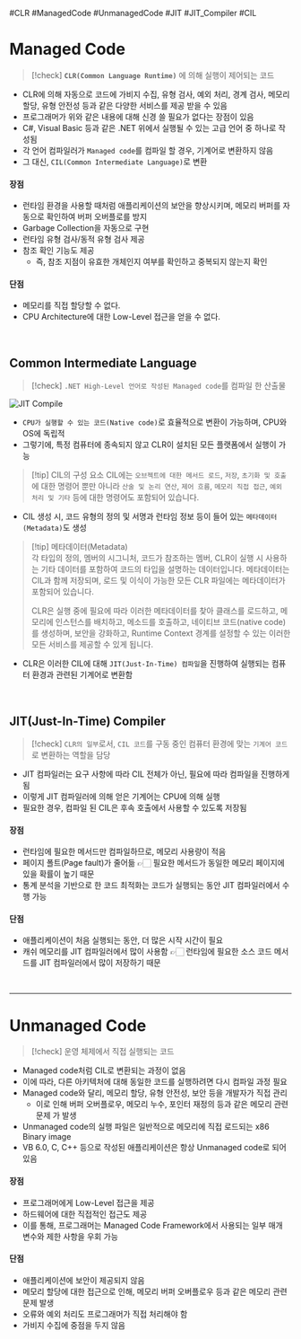 #CLR #ManagedCode #UnmanagedCode #JIT #JIT_Compiler #CIL
# Managed Code
> [!check]  **`CLR(Common Language Runtime)`** 에 의해 실행이 제어되는 코드  

- CLR에 의해 자동으로 코드에 가비지 수집, 유형 검사, 예외 처리, 경계 검사, 메모리 할당, 유형 안전성 등과 같은 다양한 서비스를 제공 받을 수 있음
- 프로그래머가 위와 같은 내용에 대해 신경 쓸 필요가 없다는 장점이 있음
- C#, Visual Basic 등과 같은 .NET 위에서 실행될 수 있는 고급 언어 중 하나로 작성됨
- 각 언어 컴파일러가 `Managed code`를 컴파일 할 경우, 기계어로 변환하지 않음
- 그 대신, `CIL(Common Intermediate Language)`로 변환

#### 장점  
- 런타임 환경을 사용할 때처럼 애플리케이션의 보안을 향상시키며, 메모리 버퍼를 자동으로 확인하여 버퍼 오버플로를 방지
- Garbage Collection을 자동으로 구현
- 런타임 유형 검사/동적 유형 검사 제공
- 참조 확인 기능도 제공
	- 즉, 참조 지점이 유효한 개체인지 여부를 확인하고 중복되지 않는지 확인

#### 단점  
- 메모리를 직접 할당할 수 없다.
- CPU Architecture에 대한 Low-Level 접근을 얻을 수 없다.
<br>

## Common Intermediate Language

> [!check] `.NET High-Level 언어로 작성된 Managed code`를 컴파일 한 산출물  

![JIT Compile](https://media.geeksforgeeks.org/wp-content/uploads/20190410185504/Working-of-JIT-Compiler1.png)

- `CPU가 실행할 수 있는 코드(Native code)`로 효율적으로 변환이 가능하며, CPU와 OS에 독립적
- 그렇기에, 특정 컴퓨터에 종속되지 않고 CLR이 설치된 모든 플랫폼에서 실행이 가능
> [!tip] CIL의 구성 요소
> CIL에는 `오브젝트에 대한 메서드 로드`, `저장`, `초기화 및 호출`에 대한 명령어 뿐만 아니라 `산술 및 논리 연산`, `제어 흐름`, `메모리 직접 접근`, `예외 처리 및 기타` 등에 대한 명령어도 포함되어 있습니다.  

- CIL 생성 시, 코드 유형의 정의 및 서명과 런타임 정보 등이 들어 있는 `메타데이터(Metadata)`도 생성  
> [!tip] 메타데이터(Metadata)  
> 각 타입의 정의, 멤버의 시그니처, 코드가 참조하는 멤버, CLR이 실행 시 사용하는 기타 데이터를 포함하여 코드의 타입을 설명하는 데이터입니다. 메타데이터는 CIL과 함께 저장되며, 로드 및 이식이 가능한 모든 CLR 파일에는 메타데이터가 포함되어 있습니다. 
> 
> CLR은 실행 중에 필요에 따라 이러한 메타데이터를 찾아 클래스를 로드하고, 메모리에 인스턴스를 배치하고, 메소드를 호출하고, 네이티브 코드(native code)를 생성하며, 보안을 강화하고, Runtime Context 경계를 설정할 수 있는 이러한 모든 서비스를 제공할 수 있게 됩니다.

- CLR은 이러한 CIL에 대해 `JIT(Just-In-Time) 컴파일`을 진행하여 실행되는 컴퓨터 환경과 관련된 기계어로 변환함
<br>

## JIT(Just-In-Time) Compiler
> [!check] `CLR의 일부`로서, `CIL 코드`를 구동 중인 컴퓨터 환경에 맞는 `기계어 코드`로 변환하는 역할을 담당  

- JIT 컴파일러는 요구 사항에 따라 CIL 전체가 아닌, 필요에 따라 컴파일을 진행하게 됨
- 이렇게 JIT 컴파일러에 의해 얻은 기계어는 CPU에 의해 실행
- 필요한 경우, 컴파일 된 CIL은 후속 호출에서 사용할 수 있도록 저장됨

#### 장점
- 런타임에 필요한 메서드만 컴파일하므로, 메모리 사용량이 적음
- 페이지 폴트(Page fault)가 줄어듦  👉🏻  필요한 메서드가 동일한 메모리 페이지에 있을 확률이 높기 때문
- 통계 분석을 기반으로 한 코드 최적화는 코드가 실행되는 동안 JIT 컴파일러에서 수행 가능

#### 단점
- 애플리케이션이 처음 실행되는 동안, 더 많은 시작 시간이 필요
- 캐쉬 메모리를 JIT 컴파일러에서 많이 사용함  👉🏻  런타임에 필요한 소스 코드 메서드를 JIT 컴파일러에서 많이 저장하기 때문
<br>

---
# Unmanaged Code
> [!check] 운영 체제에서 직접 실행되는 코드  

- Managed code처럼 CIL로 변환되는 과정이 없음
- 이에 따라, 다른 아키텍처에 대해 동일한 코드를 실행하려면 다시 컴파일 과정 필요
- Managed code와 달리, 메모리 할당, 유형 안전성, 보안 등을 개발자가 직접 관리
	- 이로 인해 버퍼 오버플로우, 메모리 누수, 포인터 재정의 등과 같은 메모리 관련 문제 가 발생
- Unmanaged code의 실행 파일은 일반적으로 메모리에 직접 로드되는 x86 Binary image
- VB 6.0, C, C++ 등으로 작성된 애플리케이션은 항상 Unmanaged code로 되어 있음

#### 장점
- 프로그래머에게 Low-Level 접근을 제공
- 하드웨어에 대한 직접적인 접근도 제공
- 이를 통해, 프로그래머는 Managed Code Framework에서 사용되는 일부 매개 변수와 제한 사항을 우회 가능

#### 단점
- 애플리케이션에 보안이 제공되지 않음
- 메모리 할당에 대한 접근으로 인해, 메모리 버퍼 오버플로우 등과 같은 메모리 관련 문제 발생
- 오류와 예외 처리도 프로그래머가 직접 처리해야 함
- 가비지 수집에 중점을 두지 않음